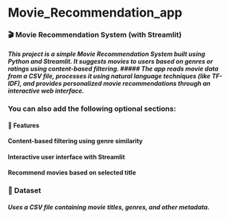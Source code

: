 # Movie_Recommendation_app
### 🎬 Movie Recommendation System (with Streamlit)
##### This project is a simple Movie Recommendation System built using Python and Streamlit. It suggests movies to users based on genres or ratings using content-based filtering. ##### The app reads movie data from a CSV file, processes it using natural language techniques (like TF-IDF), and provides personalized movie recommendations through an interactive web interface.

### You can also add the following optional sections:

#### 🚀 Features

#### Content-based filtering using genre similarity
#### Interactive user interface with Streamlit
#### Recommend movies based on selected title

### 📁 Dataset

##### Uses a CSV file containing movie titles, genres, and other metadata.
